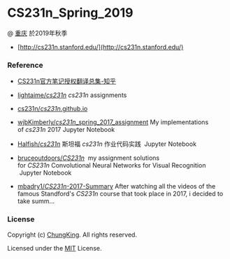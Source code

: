 # CS231n_Spring_2019


@ [重庆](https://github.com/HuangCongQing/) 於2019年秋季


* [http://cs231n.stanford.edu/](http://cs231n.stanford.edu/)


### Reference
* [CS231n官方笔记授权翻译总集-知乎](https://zhuanlan.zhihu.com/p/21930884)


*  [lightaime/*cs231n*](https://github.com/lightaime/cs231n)
    *cs231n* assignments

*  [cs231n/*cs231n*.github.io](https://github.com/cs231n/cs231n.github.io)
    
*  [wjbKimberly/*cs231n*_spring_2017_assignment](https://github.com/wjbKimberly/cs231n_spring_2017_assignment)
    My implementations of *cs231n* 2017 Jupyter Notebook

*  [Halfish/*cs231n*](https://github.com/Halfish/cs231n)
    斯坦福 *cs231n* 作业代码实践
 Jupyter Notebook


*   [bruceoutdoors/*CS231n*](https://github.com/bruceoutdoors/CS231n) 
    my assignment solutions for *CS231n* Convolutional Neural Networks for Visual Recognition
     Jupyter Notebook
    
*  [mbadry1/*CS231n*-2017-Summary](https://github.com/mbadry1/CS231n-2017-Summary)
    After watching all the videos of the famous Standford's *CS231n* course that took place in 2017, i decided to take summ…

### License

Copyright (c) [ChungKing](https://github.com/HuangCongQing/). All rights reserved.

Licensed under the [MIT](./LICENSE) License.
